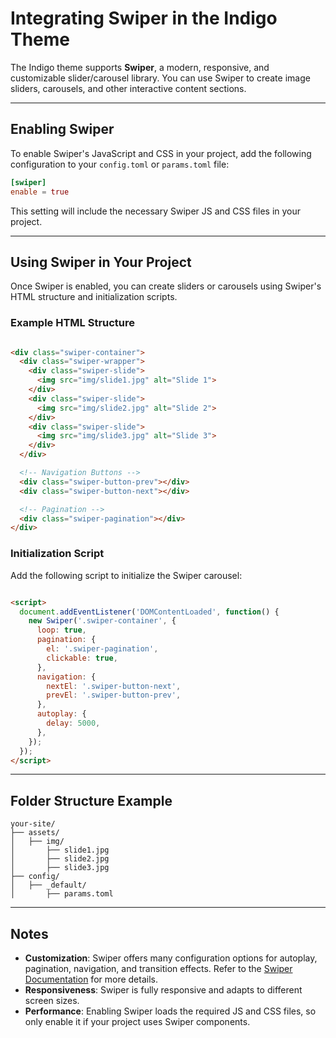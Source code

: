 # Integrating Swiper in the Indigo Theme

The Indigo theme supports **Swiper**, a modern, responsive, and customizable slider/carousel library. You can use Swiper
to create image sliders, carousels, and other interactive content sections.

---

## Enabling Swiper

To enable Swiper's JavaScript and CSS in your project, add the following configuration to your `config.toml` or
`params.toml` file:

```toml
[swiper]
enable = true
```

This setting will include the necessary Swiper JS and CSS files in your project.

---

## Using Swiper in Your Project

Once Swiper is enabled, you can create sliders or carousels using Swiper's HTML structure and initialization scripts.

### Example HTML Structure

```html

<div class="swiper-container">
  <div class="swiper-wrapper">
    <div class="swiper-slide">
      <img src="img/slide1.jpg" alt="Slide 1">
    </div>
    <div class="swiper-slide">
      <img src="img/slide2.jpg" alt="Slide 2">
    </div>
    <div class="swiper-slide">
      <img src="img/slide3.jpg" alt="Slide 3">
    </div>
  </div>

  <!-- Navigation Buttons -->
  <div class="swiper-button-prev"></div>
  <div class="swiper-button-next"></div>

  <!-- Pagination -->
  <div class="swiper-pagination"></div>
</div>
```

### Initialization Script

Add the following script to initialize the Swiper carousel:

```html

<script>
  document.addEventListener('DOMContentLoaded', function() {
    new Swiper('.swiper-container', {
      loop: true,
      pagination: {
        el: '.swiper-pagination',
        clickable: true,
      },
      navigation: {
        nextEl: '.swiper-button-next',
        prevEl: '.swiper-button-prev',
      },
      autoplay: {
        delay: 5000,
      },
    });
  });
</script>
```

---

## Folder Structure Example

```plaintext
your-site/
├── assets/
│   ├── img/
│       ├── slide1.jpg
│       ├── slide2.jpg
│       ├── slide3.jpg
├── config/
│   ├── _default/
│       ├── params.toml
```

---

## Notes

- **Customization**: Swiper offers many configuration options for autoplay, pagination, navigation, and transition
  effects. Refer to the [Swiper Documentation](https://swiperjs.com/) for more details.
- **Responsiveness**: Swiper is fully responsive and adapts to different screen sizes.
- **Performance**: Enabling Swiper loads the required JS and CSS files, so only enable it if your project uses Swiper
  components.
